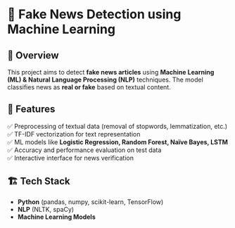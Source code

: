 # 📰 Fake News Detection using Machine Learning  

## 📌 Overview  
This project aims to detect **fake news articles** using **Machine Learning (ML) & Natural Language Processing (NLP)** techniques. The model classifies news as **real or fake** based on textual content.

## 🚀 Features  
✅ Preprocessing of textual data (removal of stopwords, lemmatization, etc.)  
✅ TF-IDF vectorization for text representation  
✅ ML models like **Logistic Regression, Random Forest, Naïve Bayes, LSTM**  
✅ Accuracy and performance evaluation on test data  
✅ Interactive interface for news verification  

## 🏗️ Tech Stack  
- **Python** (pandas, numpy, scikit-learn, TensorFlow)  
- **NLP** (NLTK, spaCy)  
- **Machine Learning Models**  
